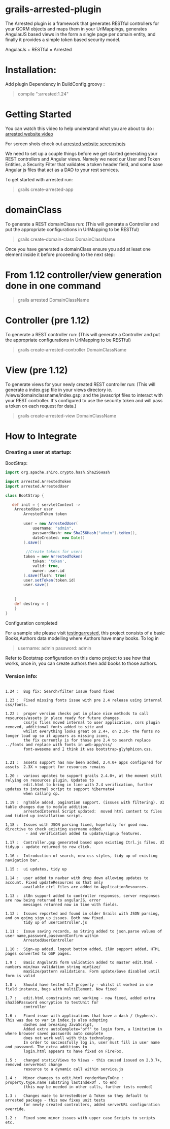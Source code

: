 grails-arrested-plugin
======================

The Arrested plugin is a framework that generates RESTful controllers for your GORM objects and maps them in your UrlMappings, generates AngularJS based views in the form a single page per domain entity, and finally it provides a simple token based security model.

AngularJs + RESTful = Arrested


# Installation:

Add plugin Dependency in BuildConfig.groovy :
>compile ":arrested:1.24"


# Getting Started

You can watch this video to help understand what you are about to do : [arrested website video](https://www.youtube.com/watch?v=popG4gucZ0Y)

For screen shots check out [arrested website screenshots](https://github.com/vahidhedayati/testingarrested/wiki)

We need to set up a couple things before we get started generating your REST controllers and Angular views.  Namely we need our User and Token Entities, a Security Filter that validates a token header field, and some base Angular js files that act as a DAO to your rest services.

To get started with arrested run:

> grails create-arrested-app


# domainClass 
To generate a REST domainClass run: 
(This will generate a Controller and put the appropriate configurations in UrlMapping to be RESTful)
> grails create-domain-class DomainClassName

Once you have generated a domainClass ensure you add at least one element inside it before proceeding to the next step:


# From 1.12 controller/view generation done in one command
> grails arrested DomainClassName



# Controller (pre 1.12) 

To generate a REST controller run: 
(This will generate a Controller and put the appropriate configurations in UrlMapping to be RESTful)

> grails create-arrested-controller DomainClassName

# View (pre 1.12)
To generate views for your newly created REST controller run: 
(This will generate a index.gsp file in your views directory ie. /views/domainclassname/index.gsp; and the javascript files to interact with your REST controller.  It's configured to use the security token and will pass a token on each request for data.)

> grails create-arrested-view DomainClassName




# How to Integrate

### Creating a user at startup:



BootStrap:
```groovy
import org.apache.shiro.crypto.hash.Sha256Hash

import arrested.ArrestedToken
import arrested.ArrestedUser

class BootStrap {

   def init = { servletContext ->
	ArrestedUser user
		ArrestedToken token
		
		user = new ArrestedUser(
			username: "admin",
			passwordHash: new Sha256Hash("admin").toHex(),
			dateCreated: new Date()
		).save()
		
		 //Create tokens for users
		token = new ArrestedToken(
			token: 'token',
			valid: true,
			owner: user.id
		).save(flush: true)
		user.setToken(token.id)
		user.save()
		
    
    }
    def destroy = {
    }
}
```



Configuration completed

For a sample site please visit [testingarrested](https://github.com/vahidhedayati/testingarrested), this project consists of a basic Books,Authors data modelling where 
Authors have many books. To log in 
>username:  admin
>password:  admin

Refer to Bootstrap configuration on this demo project to see how that works, once in, you can create authors then add books to those authors.
  



### Version info:

```

1.24 : 	Bug fix: Search/filter issue found fixed

1.23 :	Fixed missing fonts issue with pre 2.4 release using internal css/fonts. 

1.22 : 	proper version checks put in place nice methods to call resources/assets in place ready for future changes.
		css/js files moved internal to user application, cors plugin removed, additional fonts added to site and 
		whilst everything looks great on 2.4+, on 2.3X- the fonts no longer load up so it appears as missing icons,
		the fix currently is for those pre 2.4 to search replace ../fonts and replace with fonts in web-app/css/
		font-awesome and I think it was bootstrap-glyhphicon.css.
		 
		
1.21 : 	assets support has now been added, 2.4.0+ apps configured for assets  2.3X < support for resources remains
 
1.20 : 	various updates to support grails 2.4.0+, at the moment still relying on resources plugin. Updates to 
		edit.html to bring in line with 2.4 verification, further updates to internal script to support hibernate4
		when calling cp.

1.19 : 	ngTable added, pagination support. (issues with filtering). UI table changes due to module addition. 
		arrestedInternal Script updated:  moved html content to files and tidied up installation script.

1,18 : 	Issues with JSON parsing fixed, hopefully for good now. directive to check existing username added.
		 - and verification added to update/signup features.

1.17 :	Controller.gsp generated based upon existing Ctrl.js files. UI tidyup - update returned to row click.

1.16 : 	Introduction of search, new css styles, tidy up of existing navigation bar.

1.15 :	ui updates, tidy up

1.14 :	user added to navbar with drop down allowing updates to account. Fixed updateResources so that only
 		available ctrl files are added to ApplicationResources.

1.13 : 	il8n support added to controller responses, server responses are now being returned to angularJS, error
 		messages returned now in line with fields.

1.12 : 	Issues reported and found in older Grails with JSON parsing, and on going sign up issues. Both now fixed.
		tidy up of userController.js

1.11 : 	Issue saving records, as String added to json.parse values of user name,password,passwordConfirm within
		ArrestedUserController

1.10 : 	Sign-up added, logout button added, il8n support added, HTML pages converted to GSP pages. 	

1.9 : 	Basic AngularJS form validation added to master edit.html - numbers min/max validation string minSize/
		maxSize/pattern validations. Form update/Save disabled until form is valid

1.8 :	Should have tested 1.7 properly - whilst it worked in one field instance, bugs with multiElement. Now fixed

1.7 :	edit.html constraints not working - now fixed, added extra sha256Password encryption to testUnit for 
		controller

1.6 : 	Fixed issue with applications that have a dash / (hyphens). This was due to var in index.js also adopting 
		dashes and breaking JavaScript, 
		Added extra autoComplete="off" to login form, a limitation in where browser saved passwords auto complete 	
		does not work well with this technology.
		In order to successfully log in, user must fill in user name and password. The extra additions to 
		login.html appears to have fixed on FireFox. 

1.5 : 	changed static/Views to Views - this caused issued on 2.3.7+, removed serverHost change
		resource to a dynamic call within service.js
		
1.4 : 	Minor changes to edit.html renderManyToOne : property.type.name substring lastIndexOf . to end 
		(this may be needed in other calls, further tests needed)
		
1.3 : 	Changes made to ArrestedUser & Token so they default to arrested package - this now fixes unit tests 
		for newly created controllers, added serverURL configuration override.
		
1.2 : 	Fixed some minor issues with upper case Scripts to scripts etc.
``` 

